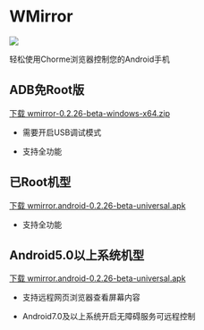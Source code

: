 # WMirror

[![](https://img.shields.io/badge/WMirror-v0.2.26-green.svg)](https://github.com/tuuzed/WMirror)

轻松使用Chorme浏览器控制您的Android手机


## ADB免Root版

[下载 wmirror-0.2.26-beta-windows-x64.zip](https://github.com/tuuzed/WMirror/releases/download/v0.2.26/wmirror-0.2.26-beta-windows-x64.zip)

- 需要开启USB调试模式

- 支持全功能


## 已Root机型

[下载 wmirror.android-0.2.26-beta-universal.apk](https://github.com/tuuzed/WMirror/releases/download/v0.2.26/wmirror.android-0.2.26-beta-universal.apk)

- 支持全功能

## Android5.0以上系统机型

[下载 wmirror.android-0.2.26-beta-universal.apk](https://github.com/tuuzed/WMirror/releases/download/v0.2.26/wmirror.android-0.2.26-beta-universal.apk)

- 支持远程网页浏览器查看屏幕内容

- Android7.0及以上系统开启无障碍服务可远程控制

